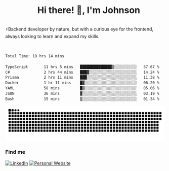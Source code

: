 <div id="user-content-toc">
  <ul align="center">
    <summary><h1 style="display: inline-block">Hi there! 👋, I'm Johnson</h1></summary>
  </ul>
</div>

⚡Backend developer by nature, but with a curious eye for the frontend, always looking to learn and expand my skills.

<br>


<!--START_SECTION:waka-->

```txt
Total Time: 19 hrs 14 mins

TypeScript       11 hrs 5 mins   ██████████████▒░░░░░░░░░░   57.67 %
C#               2 hrs 44 mins   ███▓░░░░░░░░░░░░░░░░░░░░░   14.24 %
Prisma           2 hrs 11 mins   ███░░░░░░░░░░░░░░░░░░░░░░   11.38 %
Docker           1 hr 11 mins    █▓░░░░░░░░░░░░░░░░░░░░░░░   06.20 %
YAML             58 mins         █▒░░░░░░░░░░░░░░░░░░░░░░░   05.06 %
JSON             36 mins         ▓░░░░░░░░░░░░░░░░░░░░░░░░   03.19 %
Bash             15 mins         ▒░░░░░░░░░░░░░░░░░░░░░░░░   01.34 %
```

<!--END_SECTION:waka-->

<picture>
  <source  srcset="https://github.com/joshwambere/joshwambere/blob/output/github-contribution-grid-snake-dark.svg?palette=github-dark">
  <source  srcset="https://github.com/joshwambere/joshwambere/blob/output/github-contribution-grid-snake.svg">
  <img alt="github contribution grid snake animation" src="https://github.com/joshwambere/joshwambere/blob/output/github-contribution-grid-snake.svg">
</picture>

### Find me
<a href="https://www.linkedin.com/in/dusabe-johnson" target="_blank"><img src="https://img.shields.io/badge/LinkedIn-%230077B5.svg?&style=flat&logo=linkedin&logoColor=white" alt="LinkedIn"></a>
‎‎ [![Personal Website](https://img.shields.io/badge/visit-Johnsonis.me-blue)](https://johnsonis.me/)

